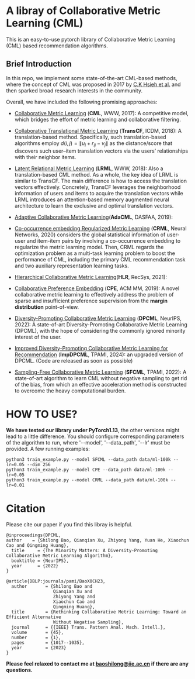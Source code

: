 # A libray of Collaborative Metric Learning (CML)
This is an easy-to-use pytorch library of Collaborative Metric Learning (CML) based recommendation algorithms.

## Brief Introduction

In this repo, we implement some state-of-the-art CML-based methods, where the concept of CML was proposed in 2017 by [C.K Hsieh et al.](https://www.cs.cornell.edu/~ylongqi/paper/HsiehYCLBE17.pdf) and then sparked broad research interests in the community.

Overall, we have included the following promising approaches:
- [Collaborative Metric Learning](https://www.cs.cornell.edu/~ylongqi/paper/HsiehYCLBE17.pdf) (**CML**, WWW, 2017): A competitive model, which bridges the effort of metric learning and collaborative filtering.

- [Collaborative Translational Metric Learning](https://arxiv.org/abs/1906.01637) (**TransCF**, ICDM, 2018): A translation-based method. Specifically, such translation-based algorithms employ $d(i,j)=\|u_i + r_{ij} - v_j\|$ as the distance/score that discovers such user–item translation vectors via the users’ relationships with their neighbor items.

- [Latent Relational Metric Learning](https://arxiv.org/pdf/1707.05176.pdf) (**LRML**, WWW, 2018): Also a translation-based CML method. As a whole, the key idea of LRML is similar to TransCF. The main difference is how to access the translation vectors effectively. Concretely, TransCF leverages the neighborhood information of users and items to acquire the translation vectors while LRML introduces an attention-based memory augmented neural architecture to learn the exclusive and optimal translation vectors.

- [Adaptive Collaborative Metric Learning](https://link.springer.com/chapter/10.1007/978-3-030-18579-4_18)(**AdaCML**, DASFAA, 2019):

- [Co-occurrence embedding Regularized Metric Learning](https://dl.acm.org/doi/abs/10.1016/j.neunet.2020.01.021) (**CRML**, Neural Networks, 2020) considers the global statistical information of user-user and item-item pairs by involving a co-occurrence embedding to regularize the metric learning model. Then, CRML regards the optimization
problem as a multi-task learning problem to boost the performance of CML, including the primary CML recommendation task and two auxiliary representation learning tasks.

- [Hierarchical Collaborative Metric Learning](https://arxiv.org/abs/2108.04655)(**HLR**, RecSys, 2021):

- [Collaborative Preference Embedding](http://www.jdl.link/doc/2011/20191229_ACMM-Collaborative%20Preference%20Embedding%20against%20Sparse%20Labels.pdf) (**CPE**, ACM MM, 2019): A novel collaborative metric learning to effectively address the problem of sparse and insufficient preference supervision from the **margin distribution** point-of-view.

- [Diversity-Promoting Collaborative Metric Learning](https://arxiv.org/pdf/2209.15292.pdf) (**DPCML**, NeurIPS, 2022): A state-of-art Diversity-Promoting Collaborative Metric Learning (DPCML), with the hope of considering the commonly ignored minority interest of the user.


- [Improved Diversity-Promoting Collaborative Metric Learning for Recommendation](https://ieeexplore.ieee.org/abstract/document/10553349) (**ImpDPCML**, TPAMI, 2024): an upgraded version of DPCML. (Code are released as soon as possible)

- [Sampling-Free Collaborative Metric Learning](https://arxiv.org/pdf/2206.11549.pdf) (**SFCML**, TPAMI, 2022): A state-of-art algorithm to learn CML without negative sampling to get rid of the bias, from which an effective acceleration method is constructed to overcome the heavy computational burden. 

# HOW TO USE?
**We have tested our library under PyTorch1.13**, the other versions might lead to a little difference.
You should configure corresponding parameters of the algorithm to run, where '--model', '--data_path', '--lr' must be provided.
A few running examples:

```shell
python3 train_example.py --model SFCML --data_path data/ml-100k --lr=0.05 --dim 256
python3 train_example.py --model CPE --data_path data/ml-100k --lr=0.05 
python3 train_example.py --model CRML --data_path data/ml-100k --lr=0.01
```

# Citation
Please cite our paper if you find this libray is helpful.

```
@inproceedings{DPCML, 
author    = {Shilong Bao, Qianqian Xu, Zhiyong Yang, Yuan He, Xiaochun Cao and Qingming Huang},
  title     = {The Minority Matters: A Diversity-Promoting Collaborative Metric Learning Algorithm},
  booktitle = {NeurIPS},
  year      = {2022}
}
```

```
@article{DBLP:journals/pami/BaoX0CH23,
  author       = {Shilong Bao and
                  Qianqian Xu and
                  Zhiyong Yang and
                  Xiaochun Cao and
                  Qingming Huang},
  title        = {Rethinking Collaborative Metric Learning: Toward an Efficient Alternative
                  Without Negative Sampling},
  journal      = {{IEEE} Trans. Pattern Anal. Mach. Intell.},
  volume       = {45},
  number       = {1},
  pages        = {1017--1035},
  year         = {2023}
}
```
**Please feel relaxed to contact me at baoshilong@iie.ac.cn if there are any questions.**
